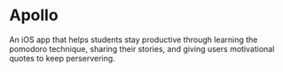 # Apollo
An iOS app that helps students stay productive through learning the pomodoro technique, sharing their stories, and giving users motivational quotes to keep perservering.
